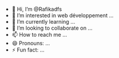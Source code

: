 - 👋 Hi, I’m @Rafikadfs
- 👀 I’m interested in web développement    ...
- 🌱 I’m currently learning ...
- 💞️ I’m looking to collaborate on ...
- 📫 How to reach me ...
- 😄 Pronouns: ...
- ⚡ Fun fact: ...

<!---
Rafikadfs/Rafikadfs is a ✨ special ✨ repository because its `README.md` (this file) appears on your GitHub profile.
You can click the Preview link to take a look at your changes.
--->
